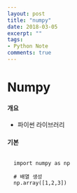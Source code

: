 ```yaml
---
layout: post
title: "numpy"
date: 2018-03-05
excerpt: ""
tags:
- Python Note
comments: true
---
```

# Numpy

#### 개요
- 파이썬 라이브러리

#### 기본
<pre><code>
  import numpy as np

  # 배열 생성
  np.array([1,2,3])
</code></pre>
